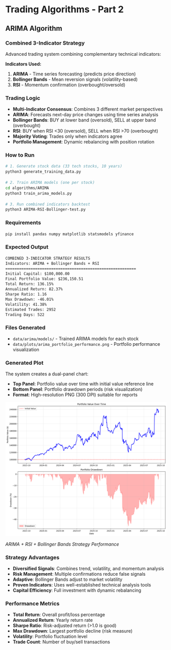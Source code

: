 # Trading Algorithms - Part 2

## ARIMA Algorithm

### Combined 3-Indicator Strategy
Advanced trading system combining complementary technical indicators:

**Indicators Used:**
1. **ARIMA** - Time series forecasting (predicts price direction)
2. **Bollinger Bands** - Mean reversion signals (volatility-based)
3. **RSI** - Momentum confirmation (overbought/oversold)

### Trading Logic
- **Multi-Indicator Consensus**: Combines 3 different market perspectives
- **ARIMA**: Forecasts next-day price changes using time series analysis
- **Bollinger Bands**: BUY at lower band (oversold), SELL at upper band (overbought)
- **RSI**: BUY when RSI <30 (oversold), SELL when RSI >70 (overbought)
- **Majority Voting**: Trades only when indicators agree
- **Portfolio Management**: Dynamic rebalancing with position rotation

### How to Run
```bash
# 1. Generate stock data (33 tech stocks, 10 years)
python3 generate_training_data.py

# 2. Train ARIMA models (one per stock)
cd algorithms/ARIMA
python3 train_arima_models.py

# 3. Run combined indicators backtest
python3 ARIMA-RSI-Bollinger-test.py
```

### Requirements
```bash
pip install pandas numpy matplotlib statsmodels yfinance
```

### Expected Output
```
COMBINED 3-INDICATOR STRATEGY RESULTS
Indicators: ARIMA + Bollinger Bands + RSI
=========================================================
Initial Capital: $100,000.00
Final Portfolio Value: $236,150.51
Total Return: 136.15%
Annualized Return: 82.37%
Sharpe Ratio: 1.16
Max Drawdown: -46.01%
Volatility: 41.38%
Estimated Trades: 2952
Trading Days: 522
```

### Files Generated
- `data/arima/models/` - Trained ARIMA models for each stock
- `data/plots/arima_portfolio_performance.png` - Portfolio performance visualization

### Generated Plot
The system creates a dual-panel chart:
- **Top Panel**: Portfolio value over time with initial value reference line
- **Bottom Panel**: Portfolio drawdown periods (risk visualization)
- **Format**: High-resolution PNG (300 DPI) suitable for reports

![Portfolio Performance](data/plots/arima_portfolio_performance.png)

*ARIMA + RSI + Bollinger Bands Strategy Performance*

### Strategy Advantages
- **Diversified Signals**: Combines trend, volatility, and momentum analysis
- **Risk Management**: Multiple confirmations reduce false signals
- **Adaptive**: Bollinger Bands adjust to market volatility
- **Proven Indicators**: Uses well-established technical analysis tools
- **Capital Efficiency**: Full investment with dynamic rebalancing

### Performance Metrics
- **Total Return**: Overall profit/loss percentage
- **Annualized Return**: Yearly return rate
- **Sharpe Ratio**: Risk-adjusted return (>1.0 is good)
- **Max Drawdown**: Largest portfolio decline (risk measure)
- **Volatility**: Portfolio fluctuation level
- **Trade Count**: Number of buy/sell transactions
